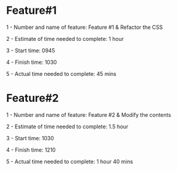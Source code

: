 # Feature#1
1 - Number and name of feature: Feature #1 & Refactor the CSS

2 - Estimate of time needed to complete: 1 hour

3 - Start time: 0945

4 - Finish time: 1030

5 - Actual time needed to complete: 45 mins

# Feature#2
1 - Number and name of feature: Feature #2 & Modify the contents

2 - Estimate of time needed to complete: 1.5 hour

3 - Start time: 1030

4 - Finish time: 1210

5 - Actual time needed to complete: 1 hour 40 mins